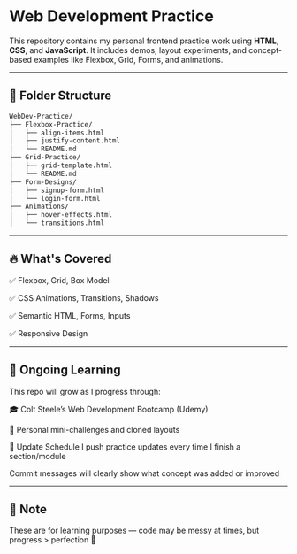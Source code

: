 # Web Development Practice

This repository contains my personal frontend practice work using **HTML**, **CSS**, and **JavaScript**. It includes demos, layout experiments, and concept-based examples like Flexbox, Grid, Forms, and animations.

---

## 📂 Folder Structure

```bash
WebDev-Practice/
├── Flexbox-Practice/
│   ├── align-items.html
│   ├── justify-content.html
│   └── README.md
├── Grid-Practice/
│   ├── grid-template.html
│   └── README.md
├── Form-Designs/
│   ├── signup-form.html
│   └── login-form.html
├── Animations/
│   ├── hover-effects.html
│   └── transitions.html
```

---

## 🔥 What's Covered
✅ Flexbox, Grid, Box Model

✅ CSS Animations, Transitions, Shadows

✅ Semantic HTML, Forms, Inputs

✅ Responsive Design

---

## 🚀 Ongoing Learning
This repo will grow as I progress through:

🎓 Colt Steele’s Web Development Bootcamp (Udemy)

📘 Personal mini-challenges and cloned layouts

📅 Update Schedule
I push practice updates every time I finish a section/module

Commit messages will clearly show what concept was added or improved

---

## 📌 Note
These are for learning purposes — code may be messy at times, but progress > perfection 🙌
